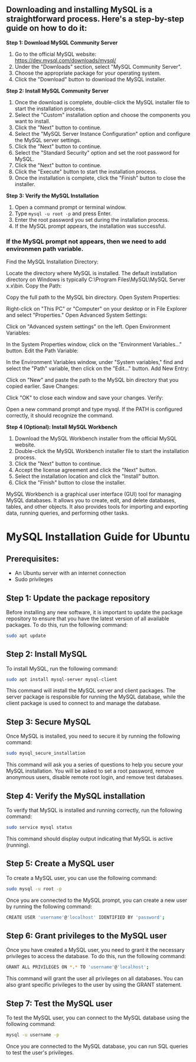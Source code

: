 ## Downloading and installing MySQL is a straightforward process. Here's a step-by-step guide on how to do it:

**Step 1: Download MySQL Community Server**
1. Go to the official MySQL website: https://dev.mysql.com/downloads/mysql/
2. Under the "Downloads" section, select "MySQL Community Server".
3. Choose the appropriate package for your operating system.
4. Click the "Download" button to download the MySQL installer.

**Step 2: Install MySQL Community Server**
1. Once the download is complete, double-click the MySQL installer file to start the installation process.
2. Select the "Custom" installation option and choose the components you want to install.
3. Click the "Next" button to continue.
4. Select the "MySQL Server Instance Configuration" option and configure the MySQL server settings.
5. Click the "Next" button to continue.
6. Select the "Standard Security" option and set the root password for MySQL.
7. Click the "Next" button to continue.
8. Click the "Execute" button to start the installation process.
9. Once the installation is complete, click the "Finish" button to close the installer.

**Step 3: Verify the MySQL Installation**
1. Open a command prompt or terminal window.
2. Type `mysql -u root -p` and press Enter.
3. Enter the root password you set during the installation process.
4. If the MySQL prompt appears, the installation was successful.
### If the MySQL prompt not appears, then we need to add  environmen path variable.
Find the MySQL Installation Directory:

Locate the directory where MySQL is installed. The default installation directory on Windows is typically C:\Program Files\MySQL\MySQL Server x.x\bin.
Copy the Path:

Copy the full path to the MySQL bin directory.
Open System Properties:

Right-click on "This PC" or "Computer" on your desktop or in File Explorer and select "Properties."
Open Advanced System Settings:

Click on "Advanced system settings" on the left.
Open Environment Variables:

In the System Properties window, click on the "Environment Variables..." button.
Edit the Path Variable:

In the Environment Variables window, under "System variables," find and select the "Path" variable, then click on the "Edit..." button.
Add New Entry:

Click on "New" and paste the path to the MySQL bin directory that you copied earlier.
Save Changes:

Click "OK" to close each window and save your changes.
Verify:

Open a new command prompt and type mysql. If the PATH is configured correctly, it should recognize the command.

**Step 4 (Optional): Install MySQL Workbench**
1. Download the MySQL Workbench installer from the official MySQL website.
2. Double-click the MySQL Workbench installer file to start the installation process.
3. Click the "Next" button to continue.
4. Accept the license agreement and click the "Next" button.
5. Select the installation location and click the "Install" button.
6. Click the "Finish" button to close the installer.

MySQL Workbench is a graphical user interface (GUI) tool for managing MySQL databases. It allows you to create, edit, and delete databases, tables, and other objects. It also provides tools for importing and exporting data, running queries, and performing other tasks.


# MySQL Installation Guide for Ubuntu

## Prerequisites:

- An Ubuntu server with an internet connection
- Sudo privileges

## Step 1: Update the package repository

Before installing any new software, it is important to update the package repository to ensure that you have the latest version of all available packages. To do this, run the following command:

```bash
sudo apt update
```
## Step 2: Install MySQL
To install MySQL, run the following command:
```bash
sudo apt install mysql-server mysql-client
```
This command will install the MySQL server and client packages. The server package is responsible for running the MySQL database, while the client package is used to connect to and manage the database.

## Step 3: Secure MySQL
Once MySQL is installed, you need to secure it by running the following command:
```bash
sudo mysql_secure_installation
```
This command will ask you a series of questions to help you secure your MySQL installation. You will be asked to set a root password, remove anonymous users, disable remote root login, and remove test databases.

## Step 4: Verify the MySQL installation
To verify that MySQL is installed and running correctly, run the following command:
```bash
sudo service mysql status
```
This command should display output indicating that MySQL is active (running).

## Step 5: Create a MySQL user
To create a MySQL user, you can use the following command:
```bash
sudo mysql -u root -p
```
Once you are connected to the MySQL prompt, you can create a new user by running the following command:

```bash
CREATE USER 'username'@'localhost' IDENTIFIED BY 'password';
```
## Step 6: Grant privileges to the MySQL user
Once you have created a MySQL user, you need to grant it the necessary privileges to access the database. To do this, run the following command:
```bash
GRANT ALL PRIVILEGES ON *.* TO 'username'@'localhost';
```
This command will grant the user all privileges on all databases. You can also grant specific privileges to the user by using the GRANT statement.

## Step 7: Test the MySQL user
To test the MySQL user, you can connect to the MySQL database using the following command:
```bash
mysql -u username -p
```
Once you are connected to the MySQL database, you can run SQL queries to test the user's privileges.